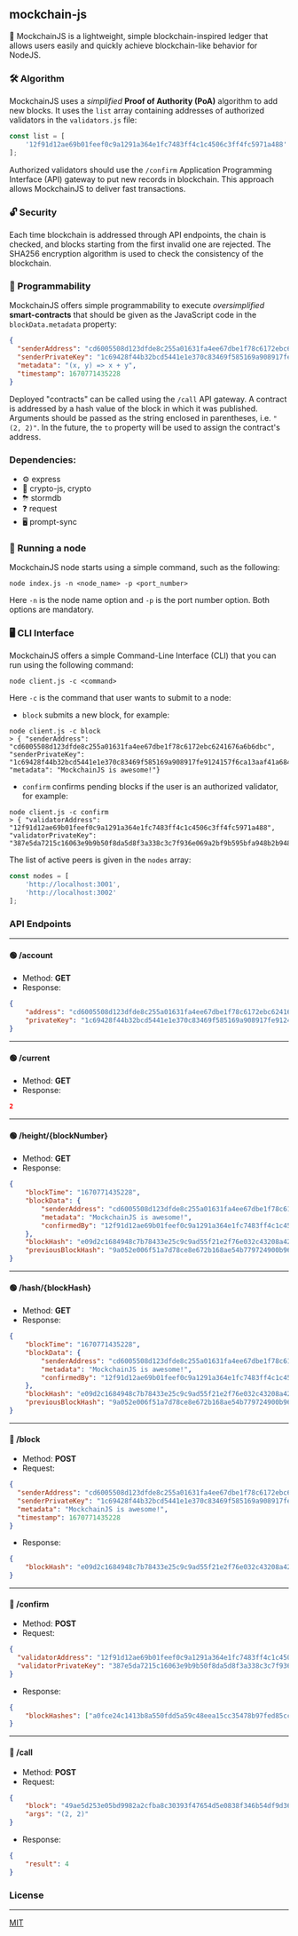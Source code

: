 ## mockchain-js

🔗 MockchainJS is a lightweight, simple blockchain-inspired ledger that allows users easily and quickly achieve blockchain-like behavior for NodeJS.

### 🛠 Algorithm
MockchainJS uses a *simplified* **Proof of Authority (PoA)** algorithm to add new blocks.
It uses the ```list``` array containing addresses of authorized validators in the ```validators.js``` file:
```javascript
const list = [
    '12f91d12ae69b01feef0c9a1291a364e1fc7483ff4c1c4506c3ff4fc5971a488'
];
```
Authorized validators should use the ```/confirm``` Application Programming Interface (API) gateway to put new records in blockchain.
This approach allows MockchainJS to deliver fast transactions.

### 🔓 Security
Each time blockchain is addressed through API endpoints, the chain is checked, and blocks starting from the first invalid one are rejected.
The SHA256 encryption algorithm is used to check the consistency of the blockchain.

### 🤖 Programmability
MockchainJS offers simple programmability to execute *oversimplified* **smart-contracts** that should be given as the JavaScript code in the ```blockData.metadata``` property:
```json
{
  "senderAddress": "cd6005508d123dfde8c255a01631fa4ee67dbe1f78c6172ebc6241676a6b6dbc",
  "senderPrivateKey": "1c69428f44b32bcd5441e1e370c83469f585169a908917fe9124157f6ca13aaf41a684b9cd47770b059c4ea0000e007fd928bf468d5b06d54f5df38c1e1984fc",
  "metadata": "(x, y) => x + y",
  "timestamp": 1670771435228
}
```
Deployed "contracts" can be called using the ```/call``` API gateway.
A contract is addressed by a hash value of the block in which it was published.
Arguments should be passed as the string enclosed in parentheses, i.e. ```"(2, 2)"```.
In the future, the ```to``` property will be used to assign the contract's address.

### Dependencies:
- ⚙️ express
- 🔐 crypto-js, crypto
- ⛈ stormdb
- ❓ request
- 🖥 prompt-sync

### 🚀 Running a node
MockchainJS node starts using a simple command, such as the following:
```shell
node index.js -n <node_name> -p <port_number>
```
Here ```-n``` is the node name option and ```-p``` is the port number option. Both options are mandatory.

### 🖥 CLI Interface
MockchainJS offers a simple Command-Line Interface (CLI) that you can run using the following command:
```shell
node client.js -c <command>
```
Here ```-c``` is the command that user wants to submit to a node:
- ```block``` submits a new block, for example:
```shell
node client.js -c block
> { "senderAddress": "cd6005508d123dfde8c255a01631fa4ee67dbe1f78c6172ebc6241676a6b6dbc", "senderPrivateKey": "1c69428f44b32bcd5441e1e370c83469f585169a908917fe9124157f6ca13aaf41a684b9cd47770b059c4ea0000e007fd928bf468d5b06d54f5df38c1e1984fc", "metadata": "MockchainJS is awesome!"}
```
- ```confirm``` confirms pending blocks if the user is an authorized validator, for example:
```shell
node client.js -c confirm
> { "validatorAddress": "12f91d12ae69b01feef0c9a1291a364e1fc7483ff4c1c4506c3ff4fc5971a488", "validatorPrivateKey": "387e5da7215c16063e9b9b50f8da5d8f3a338c3c7f936e069a2bf9b595bfa948b2b9484b6662d9505f8a582c2a8c12c3fcd8f72ff4c836d0d4d1db4bf777b0bc"}
```
The list of active peers is given in the ```nodes``` array:
```javascript
const nodes = [
    'http://localhost:3001',
    'http://localhost:3002'
];
```

### API Endpoints
---
#### 🟢 /account
- Method: **GET**
- Response:
```json
{
    "address": "cd6005508d123dfde8c255a01631fa4ee67dbe1f78c6172ebc6241676a6b6dbc",
    "privateKey": "1c69428f44b32bcd5441e1e370c83469f585169a908917fe9124157f6ca13aaf41a684b9cd47770b059c4ea0000e007fd928bf468d5b06d54f5df38c1e1984fc"
}
```
---
#### 🟢 /current
- Method: **GET**
- Response:
```json
2
```
---
#### 🟢 /height/{blockNumber}
- Method: **GET**
- Response:
```json
{
    "blockTime": "1670771435228",
    "blockData": {
        "senderAddress": "cd6005508d123dfde8c255a01631fa4ee67dbe1f78c6172ebc6241676a6b6dbc",
        "metadata": "MockchainJS is awesome!",
        "confirmedBy": "12f91d12ae69b01feef0c9a1291a364e1fc7483ff4c1c4506c3ff4fc5971a488"
    },
    "blockHash": "e09d2c1684948c7b78433e25c9c9ad55f21e2f76e032c43208a42e465e738c8b",
    "previousBlockHash": "9a052e006f51a7d78ce8e672b168ae54b779724900b96f52ab0b06fc940bdb65"
}
```
---
#### 🟢 /hash/{blockHash}
- Method: **GET**
- Response:
```json
{
    "blockTime": "1670771435228",
    "blockData": {
        "senderAddress": "cd6005508d123dfde8c255a01631fa4ee67dbe1f78c6172ebc6241676a6b6dbc",
        "metadata": "MockchainJS is awesome!",
        "confirmedBy": "12f91d12ae69b01feef0c9a1291a364e1fc7483ff4c1c4506c3ff4fc5971a488"
    },
    "blockHash": "e09d2c1684948c7b78433e25c9c9ad55f21e2f76e032c43208a42e465e738c8b",
    "previousBlockHash": "9a052e006f51a7d78ce8e672b168ae54b779724900b96f52ab0b06fc940bdb65"
}
```
---
#### 🔴 /block
- Method: **POST**
- Request:
```json
{
  "senderAddress": "cd6005508d123dfde8c255a01631fa4ee67dbe1f78c6172ebc6241676a6b6dbc",
  "senderPrivateKey": "1c69428f44b32bcd5441e1e370c83469f585169a908917fe9124157f6ca13aaf41a684b9cd47770b059c4ea0000e007fd928bf468d5b06d54f5df38c1e1984fc",
  "metadata": "MockchainJS is awesome!",
  "timestamp": 1670771435228
}
```
- Response:
```json
{
    "blockHash": "e09d2c1684948c7b78433e25c9c9ad55f21e2f76e032c43208a42e465e738c8b"
}
```
---
#### 🔴 /confirm
- Method: **POST**
- Request:
```json
{
  "validatorAddress": "12f91d12ae69b01feef0c9a1291a364e1fc7483ff4c1c4506c3ff4fc5971a488",
  "validatorPrivateKey": "387e5da7215c16063e9b9b50f8da5d8f3a338c3c7f936e069a2bf9b595bfa948b2b9484b6662d9505f8a582c2a8c12c3fcd8f72ff4c836d0d4d1db4bf777b0bc"
}
```
- Response:
```json
{
    "blockHashes": ["a0fce24c1413b8a550fdd5a59c48eea15cc35478b97fed85ccf0843c0bc9ccfc", "999f9758bb4f853b4000e39c6be8a0006e3ecb2e38031389350a2cf735a69465", "762e2cefdb15c9e59c3381b79b3e2ed1c45ca6f8bda98366f16f806d1f92ce1a"]
}
```
---
#### 🔴 /call
- Method: **POST**
- Request:
```json
{
	"block": "49ae5d253e05bd9982a2cfba8c30393f47654d5e0838f346b54df9d36dcc3d45",
	"args": "(2, 2)"
}
```
- Response:
```json
{
    "result": 4
}
```

### License
---
[MIT](https://github.com/andriikopp/mockchain-js/blob/main/LICENSE)